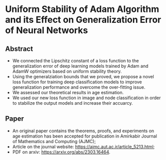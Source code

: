 # Uniform Stability of Adam Algorithm and its Effect on Generalization Error of Neural Networks
## Abstract
* We connected the Lipschitz constant of a loss function to the generalization error of deep learning models trained by Adam and AdamW optimizers based on uniform stability theory.
* Using the generalziation bounds that we proved, we propose a novel loss function for training deep classification models to improve generalization performance and overcome the over-fitting issue.
* We assessed our theoretical results in age estimation.
* We used our new loss function in image and node classification in order to stabilize the output models and increase their accuarcy.
## Paper
* An original paper contains the theorems, proofs, and experiments on age estimation has been accepted for publication in Amirkabir Journal of Mathematics and Computing (AJMC);
* Article on the journal website: https://ajmc.aut.ac.ir/article_5213.html;
* PDF on arxiv: https://arxiv.org/abs/2303.16464.
